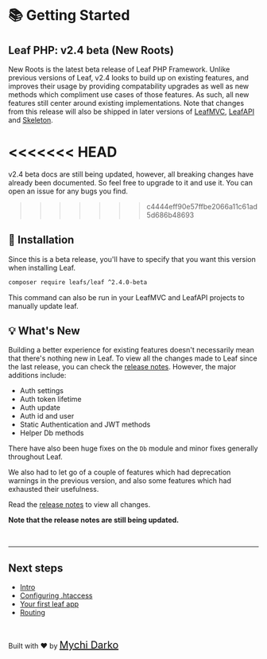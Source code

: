# 📚 Getting Started

## Leaf PHP: v2.4 beta (New Roots)

New Roots is the latest beta release of Leaf PHP Framework. Unlike previous versions of Leaf, v2.4 looks to build up on existing features, and improves their usage by providing compatability upgrades as well as new methods which compliment use cases of those features. As such, all new features still center around existing implementations. Note that changes from this release will also be shipped in later versions of [LeafMVC](/), [LeafAPI](/) and [Skeleton](/).

<<<<<<< HEAD
=======
<p class="alert -warning">
  v2.4 beta docs are still being updated, however, all breaking changes have already been documented. So feel free to upgrade to it and use it. You can open an issue for any bugs you find.
</p>

>>>>>>> c4444eff90e57ffbe2066a11c61ad5d686b48693
## 📁 Installation

Since this is a beta release, you'll have to specify that you want this version when installing Leaf.

```bash
composer require leafs/leaf ^2.4.0-beta
```

This command can also be run in your LeafMVC and LeafAPI projects to manually update leaf.

## 💡 What's New

Building a better experience for existing features doesn't necessarily mean that there's nothing new in Leaf. To view all the changes made to Leaf since the last release, you can check the [release notes](https://github.com/leafsphp/leaf/releases/tag/v2.4.0-beta). However, the major additions include:

- Auth settings
- Auth token lifetime
- Auth update
- Auth id and user
- Static Authentication and JWT methods
- Helper Db methods

There have also been huge fixes on the `Db` module and minor fixes generally throughout Leaf.

We also had to let go of a couple of features which had deprecation warnings in the previous version, and also some features which had exhausted their usefulness.

Read the [release notes](https://github.com/leafsphp/leaf/releases/tag/v2.4.0-beta) to view all changes.

**Note that the release notes are still being updated.**

<br>
<hr>

## Next steps

- [Intro](v/2.4-beta/intro/)
- [Configuring .htaccess](v/2.4-beta/intro/htaccess)
- [Your first leaf app](v/2.4-beta/intro/first)
- [Routing](v/2.4-beta/routing/)

<br>

Built with ❤ by <a href="https://mychi.netlify.app" style="font-size: 20px; color: #111;" target="_blank">Mychi Darko</a>
